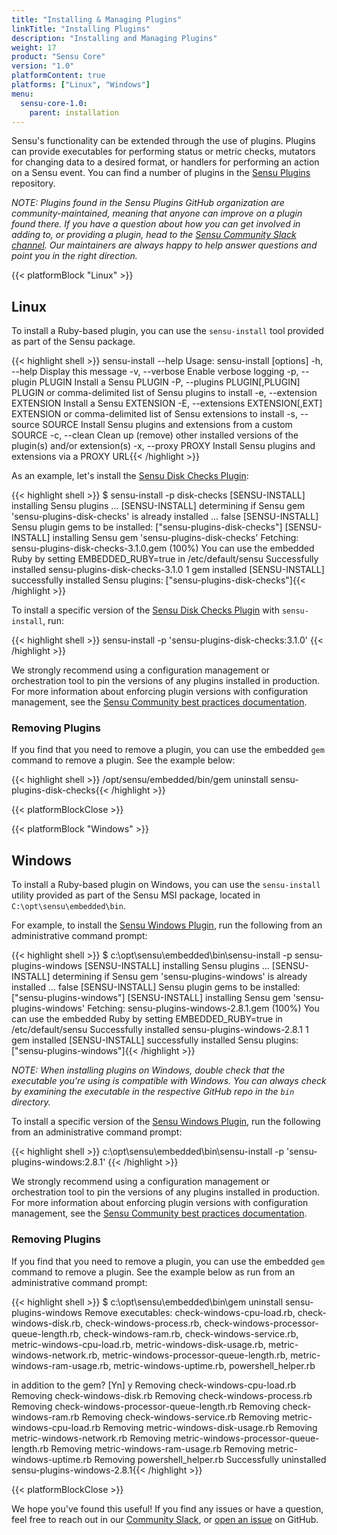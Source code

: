 ```yaml
---
title: "Installing & Managing Plugins"
linkTitle: "Installing Plugins"
description: "Installing and Managing Plugins"
weight: 17
product: "Sensu Core"
version: "1.0"
platformContent: true
platforms: ["Linux", "Windows"]
menu:
  sensu-core-1.0:
    parent: installation
---
```


Sensu's functionality can be extended through the use of plugins. Plugins can provide executables for performing status or metric checks, mutators for changing data to a desired format, or handlers for performing an action on a Sensu event. You can find a number of plugins in the [Sensu Plugins][1] repository.

_NOTE: Plugins found in the Sensu Plugins GitHub organization are community-maintained, meaning that anyone can improve on a plugin found there. If you have a question about how you can get involved in adding to, or providing a plugin, head to the [Sensu Community Slack channel][2]. Our maintainers are always happy to help answer questions and point you in the right direction._

{{< platformBlock "Linux" >}}

## Linux

To install a Ruby-based plugin, you can use the `sensu-install` tool provided as part of the Sensu package.

{{< highlight shell >}}
sensu-install --help
Usage: sensu-install [options]
    -h, --help                       Display this message
    -v, --verbose                    Enable verbose logging
    -p, --plugin PLUGIN              Install a Sensu PLUGIN
    -P, --plugins PLUGIN[,PLUGIN]    PLUGIN or comma-delimited list of Sensu plugins to install
    -e, --extension EXTENSION        Install a Sensu EXTENSION
    -E, --extensions EXTENSION[,EXT] EXTENSION or comma-delimited list of Sensu extensions to install
    -s, --source SOURCE              Install Sensu plugins and extensions from a custom SOURCE
    -c, --clean                      Clean up (remove) other installed versions of the plugin(s) and/or extension(s)
    -x, --proxy PROXY                Install Sensu plugins and extensions via a PROXY URL{{< /highlight >}}

As an example, let's install the [Sensu Disk Checks Plugin][3]:

{{< highlight shell >}}
$ sensu-install -p disk-checks
[SENSU-INSTALL] installing Sensu plugins ...
[SENSU-INSTALL] determining if Sensu gem 'sensu-plugins-disk-checks' is already installed ...
false
[SENSU-INSTALL] Sensu plugin gems to be installed: ["sensu-plugins-disk-checks"]
[SENSU-INSTALL] installing Sensu gem 'sensu-plugins-disk-checks'
Fetching: sensu-plugins-disk-checks-3.1.0.gem (100%)
You can use the embedded Ruby by setting EMBEDDED_RUBY=true in /etc/default/sensu
Successfully installed sensu-plugins-disk-checks-3.1.0
1 gem installed
[SENSU-INSTALL] successfully installed Sensu plugins: ["sensu-plugins-disk-checks"]{{< /highlight >}}

To install a specific version of the [Sensu Disk Checks Plugin][3] with `sensu-install`, run:

{{< highlight shell >}}
sensu-install -p 'sensu-plugins-disk-checks:3.1.0'
{{< /highlight >}}

We strongly recommend using a configuration management or orchestration tool to pin the versions of any plugins installed in production.
For more information about enforcing plugin versions with configuration management, see the [Sensu Community best practices documentation][6].

### Removing Plugins

If you find that you need to remove a plugin, you can use the embedded `gem` command to remove a plugin. See the example below:

{{< highlight shell >}}
/opt/sensu/embedded/bin/gem uninstall sensu-plugins-disk-checks{{< /highlight >}}

{{< platformBlockClose >}}

{{< platformBlock "Windows" >}}

## Windows

To install a Ruby-based plugin on Windows, you can use the `sensu-install` utility provided as part of the Sensu MSI package, located in `C:\opt\sensu\embedded\bin`.

For example, to install the [Sensu Windows Plugin][5], run the following from an administrative command prompt:

{{< highlight shell >}}
$ c:\opt\sensu\embedded\bin\sensu-install -p sensu-plugins-windows
[SENSU-INSTALL] installing Sensu plugins ...
[SENSU-INSTALL] determining if Sensu gem 'sensu-plugins-windows' is already installed ...
false
[SENSU-INSTALL] Sensu plugin gems to be installed: ["sensu-plugins-windows"]
[SENSU-INSTALL] installing Sensu gem 'sensu-plugins-windows'
Fetching: sensu-plugins-windows-2.8.1.gem (100%)
You can use the embedded Ruby by setting EMBEDDED_RUBY=true in /etc/default/sensu
Successfully installed sensu-plugins-windows-2.8.1
1 gem installed
[SENSU-INSTALL] successfully installed Sensu plugins: ["sensu-plugins-windows"]{{< /highlight >}}

_NOTE: When installing plugins on Windows, double check that the executable you're using is compatible with Windows. You can always check by examining the executable in the respective GitHub repo in the `bin` directory._

To install a specific version of the [Sensu Windows Plugin][5], run the following from an administrative command prompt:

{{< highlight shell >}}
c:\opt\sensu\embedded\bin\sensu-install -p 'sensu-plugins-windows:2.8.1'
{{< /highlight >}}

We strongly recommend using a configuration management or orchestration tool to pin the versions of any plugins installed in production.
For more information about enforcing plugin versions with configuration management, see the [Sensu Community best practices documentation][6].

### Removing Plugins

If you find that you need to remove a plugin, you can use the embedded `gem` command to remove a plugin. See the example below as run from an administrative command prompt:

{{< highlight shell >}}
$ c:\opt\sensu\embedded\bin\gem uninstall sensu-plugins-windows
Remove executables:
        check-windows-cpu-load.rb, check-windows-disk.rb, check-windows-process.rb, check-windows-processor-queue-length.rb, check-windows-ram.rb, check-windows-service.rb, metric-windows-cpu-load.rb, metric-windows-disk-usage.rb, metric-windows-network.rb, metric-windows-processor-queue-length.rb, metric-windows-ram-usage.rb, metric-windows-uptime.rb, powershell_helper.rb

in addition to the gem? [Yn]  y
Removing check-windows-cpu-load.rb
Removing check-windows-disk.rb
Removing check-windows-process.rb
Removing check-windows-processor-queue-length.rb
Removing check-windows-ram.rb
Removing check-windows-service.rb
Removing metric-windows-cpu-load.rb
Removing metric-windows-disk-usage.rb
Removing metric-windows-network.rb
Removing metric-windows-processor-queue-length.rb
Removing metric-windows-ram-usage.rb
Removing metric-windows-uptime.rb
Removing powershell_helper.rb
Successfully uninstalled sensu-plugins-windows-2.8.1{{< /highlight >}}

{{< platformBlockClose >}}

We hope you've found this useful! If you find any issues or have a question, feel free to reach out in our [Community Slack][2], or [open an issue][4] on GitHub.

<!-- LINKS -->
[1]: https://github.com/sensu-plugins
[2]: https://slack.sensu.io
[3]: https://github.com/sensu-plugins/sensu-plugins-disk-checks
[4]: https://github.com/sensu/sensu-docs/issues/new
[5]: https://github.com/sensu-plugins/sensu-plugins-windows
[6]: https://github.com/sensu-plugins/community/blob/master/best_practices/production_deployments/plugins/PINNING_VERSIONS.md
